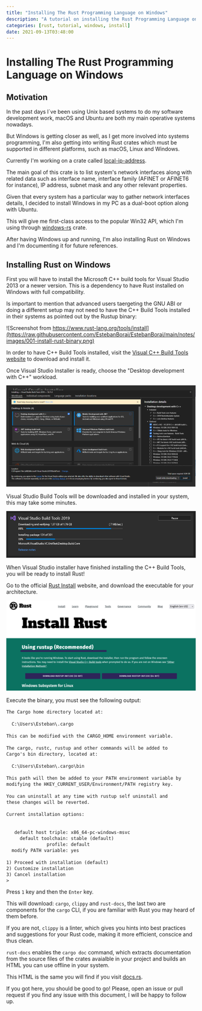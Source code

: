 ```yaml
---
title: "Installing The Rust Programming Language on Windows"
description: "A tutorial on installing the Rust Programming Language on Windows."
categories: [rust, tutorial, windows, install]
date: 2021-09-13T03:48:00
---
```


# Installing The Rust Programming Language on Windows

## Motivation

In the past days I´ve been using Unix based systems to do my software
development work, macOS and Ubuntu are both my main operative systems nowadays.

But Windows is getting closer as well, as I get more involved into systems
programming, I'm also getting into writing Rust crates which must be supported in
different platforms, such as macOS, Linux and Windows.

Currently I'm working on a crate called [local-ip-address](https://github.com/EstebanBorai/local-ip-address).

The main goal of this crate is to list system's network interfaces along
with related data such as interface name, interface family (AFINET or AFINET6 for instance),
IP address, subnet mask and any other relevant properties.

Given that every system has a particular way to gather network interfaces
details, I decided to install Windows in my PC as a dual-boot option along with Ubuntu.

This will give me first-class access to the popular Win32 API, which I'm using through [windows-rs](https://github.com/microsoft/windows-rs) crate.

After having Windows up and running, I'm also installing Rust on Windows and I'm documenting
it for future references.

## Installing Rust on Windows

First you will have to install the Microsoft C++ build tools for Visual Studio 2013
or a newer version. This is a dependency to have Rust installed on Windows with full
compatibility.

Is important to mention that advanced users taergeting the GNU ABI or doing a different
setup may not need to have the C++ Build Tools installed in their systems as pointed out
by the Rustup binary:

![Screenshot from https://www.rust-lang.org/tools/install](https://raw.githubusercontent.com/EstebanBorai/EstebanBorai/main/notes/images/001-install-rust-binary.png)

In order to have C++ Build Tools installed, visit the [Visual C++ Build Tools website](https://visualstudio.microsoft.com/visual-cpp-build-tools/) to download and install it.

Once Visual Studio Installer is ready, choose the "Desktop development with C++" workload.

![Visual Studio Installer with the C++ Workload Selected](https://raw.githubusercontent.com/EstebanBorai/EstebanBorai/main/notes/images/001-vs-installer.png)

Visual Studio Build Tools will be downloaded and installed in your system, this may take
some minutes.

![Visual Studio Installer with the C++ Workload Selected](https://raw.githubusercontent.com/EstebanBorai/EstebanBorai/main/notes/images/001-vs-build-tools-installation.png)

When Visual Studio installer have finished installing the C++ Build Tools, you will be
ready to install Rust!

Go to the official [Rust Install](https://www.rust-lang.org/tools/install) website, and
download the executable for your architecture.

![Rust Install Website](https://raw.githubusercontent.com/EstebanBorai/EstebanBorai/main/notes/images/001-install-rust-website.png)

Execute the binary, you must see the following output:

```
The Cargo home directory located at:

  C:\Users\Esteban\.cargo

This can be modified with the CARGO_HOME environment variable.

The cargo, rustc, rustup and other commands will be added to
Cargo's bin directory, located at:

  C:\Users\Esteban\.cargo\bin

This path will then be added to your PATH environment variable by
modifying the HKEY_CURRENT_USER/Environment/PATH registry key.

You can uninstall at any time with rustup self uninstall and
these changes will be reverted.

Current installation options:


   default host triple: x86_64-pc-windows-msvc
     default toolchain: stable (default)
               profile: default
  modify PATH variable: yes

1) Proceed with installation (default)
2) Customize installation
3) Cancel installation
>
```

Press `1` key and then the `Enter` key.

This will download: `cargo`, `clippy` and `rust-docs`, the last two
are components for the `cargo` CLI, if you are familiar with Rust you may
heard of them before.

If you are not, `clippy` is a linter, which gives you hints into best practices
and suggestions for your Rust code, making it more efficient, conscice and thus
clean.

`rust-docs` enables the `cargo doc` command, which extracts documentation from the
source files of the crates avaialble in your project and builds an HTML you can use
offline in your system.

This HTML is the same you will find if you visit [docs.rs](https://docs.rs).

If you got here, you should be good to go! Please, open an issue or pull request if you
find any issue with this document, I will be happy to follow up.
